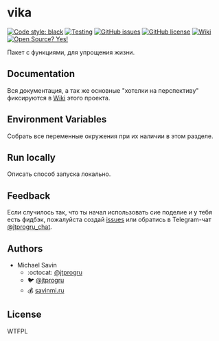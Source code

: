 # vika
[![Code style: black](https://img.shields.io/badge/code%20style-black-000000.svg)](https://github.com/psf/black)
[![Testing](https://img.shields.io/github/workflow/status/jtprogru/vika/Testing)](https://github.com/jtprogru/vika/actions/workflows/testing.yml)
[![GitHub issues](https://img.shields.io/github/issues-raw/jtprogru/vika)](https://github.com/jtprogru/vika/issues)
[![GitHub license](https://img.shields.io/badge/license-WTFPL-blue)](https://github.com/jtprogru/vika/blob/master/LICENSE.md)
[![Wiki](https://img.shields.io/badge/Wiki-READ-success)](https://github.com/jtprogru/vika/wiki)
[![Open Source? Yes!](https://img.shields.io/badge/Opensource%3F-Yes!-success)](https://github.com/jtprogru/vika/)


Пакет с функциями, для упрощения жизни.

## Documentation

Вся документация, а так же основные "хотелки на перспективу" фиксируются в [Wiki](https://github.com/jtprogru/vika/wiki) этого проекта. 

## Environment Variables

Собрать все переменные окружения при их наличии в этом разделе.

## Run locally

Описать способ запуска локально.

## Feedback

Если случилось так, что ты начал использовать сие поделие и у тебя есть фидбэк, пожалуйста создай [issues](https://github.com/jtprogru/vika/issues) или обратись в Telegram-чат [@jtprogru_chat](https://t.me/jtprogru_chat).

## Authors

- Michael Savin
  - :octocat: [@jtprogru](https://www.github.com/jtprogru)
  - :bird: [@jtprogru](https://www.twitter.com/jtprogru)
  - :moneybag: [savinmi.ru](https://savinmi.ru)


## License

<a href="http://www.wtfpl.net/"><img src="http://www.wtfpl.net/wp-content/uploads/2012/12/wtfpl-badge-4.png" width="80" height="15" alt="WTFPL" /></a>
